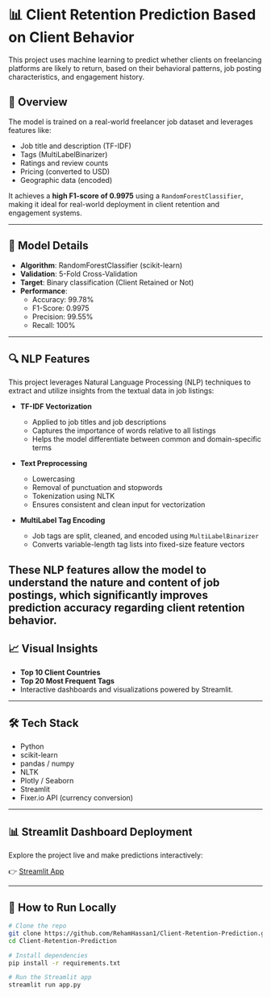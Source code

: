 # 📊 Client Retention Prediction Based on Client Behavior

This project uses machine learning to predict whether clients on freelancing platforms are likely to return, based on their behavioral patterns, job posting characteristics, and engagement history.

## 🚀 Overview

The model is trained on a real-world freelancer job dataset and leverages features like:
- Job title and description (TF-IDF)
- Tags (MultiLabelBinarizer)
- Ratings and review counts
- Pricing (converted to USD)
- Geographic data (encoded)

It achieves a **high F1-score of 0.9975** using a `RandomForestClassifier`, making it ideal for real-world deployment in client retention and engagement systems.

---

## 🧠 Model Details

- **Algorithm**: RandomForestClassifier (scikit-learn)
- **Validation**: 5-Fold Cross-Validation
- **Target**: Binary classification (Client Retained or Not)
- **Performance**:
  - Accuracy: 99.78%
  - F1-Score: 0.9975
  - Precision: 99.55%
  - Recall: 100%

---
## 🔍 NLP Features

This project leverages Natural Language Processing (NLP) techniques to extract and utilize insights from the textual data in job listings:

- **TF-IDF Vectorization**  
  - Applied to job titles and job descriptions  
  - Captures the importance of words relative to all listings  
  - Helps the model differentiate between common and domain-specific terms

- **Text Preprocessing**  
  - Lowercasing
  - Removal of punctuation and stopwords
  - Tokenization using NLTK  
  - Ensures consistent and clean input for vectorization

- **MultiLabel Tag Encoding**  
  - Job tags are split, cleaned, and encoded using `MultiLabelBinarizer`  
  - Converts variable-length tag lists into fixed-size feature vectors

These NLP features allow the model to understand the nature and content of job postings, which significantly improves prediction accuracy regarding client retention behavior.
---

## 📈 Visual Insights

- **Top 10 Client Countries**
- **Top 20 Most Frequent Tags**
- Interactive dashboards and visualizations powered by Streamlit.

---

## 🛠️ Tech Stack

- Python
- scikit-learn
- pandas / numpy
- NLTK
- Plotly / Seaborn
- Streamlit
- Fixer.io API (currency conversion)

---

## 📊 Streamlit Dashboard Deployment

Explore the project live and make predictions interactively:

👉 [Streamlit App](https://client-retention-prediction.streamlit.app/)

---

## 🧪 How to Run Locally

```bash
# Clone the repo
git clone https://github.com/RehamHassan1/Client-Retention-Prediction.git
cd Client-Retention-Prediction

# Install dependencies
pip install -r requirements.txt

# Run the Streamlit app
streamlit run app.py

